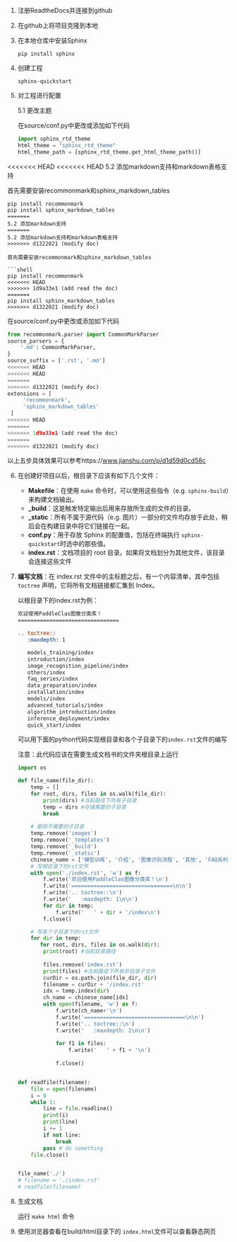 1. 注册ReadtheDocs并连接到github

2. 在github上将项目克隆到本地

3. 在本地仓库中安装Sphinx

   ```shell
   pip install sphinx
   ```

4. 创建工程

   ```shell
   sphinx-quickstart
   ```

5. 对工程进行配置

   5.1 更改主题

   在source/conf.py中更改或添加如下代码

   ```python
   import sphinx_rtd_theme
   html_theme = "sphinx_rtd_theme"
   html_theme_path = [sphinx_rtd_theme.get_html_theme_path()]
   ```

<<<<<<< HEAD
<<<<<<< HEAD
   5.2 添加markdown支持和markdown表格支持

   首先需要安装recommonmark和sphinx_markdown_tables

   ```shell
   pip install recommonmark
   pip install sphinx_markdown_tables
=======
   5.2 添加markdown支持
=======
   5.2 添加markdown支持和markdown表格支持
>>>>>>> d1322021 (modify doc)

   首先需要安装recommonmark和sphinx_markdown_tables

   ```shell
   pip install recommonmark
<<<<<<< HEAD
>>>>>>> 1d9a33e1 (add read the doc)
=======
   pip install sphinx_markdown_tables
>>>>>>> d1322021 (modify doc)
   ```

   在source/conf.py中更改或添加如下代码

   ```python
   from recommonmark.parser import CommonMarkParser
   source_parsers = {
       '.md': CommonMarkParser,
   }
   source_suffix = ['.rst', '.md']
<<<<<<< HEAD
<<<<<<< HEAD
=======
>>>>>>> d1322021 (modify doc)
   extensions = [
        'recommonmark',
        'sphinx_markdown_tables'
    ]
<<<<<<< HEAD
=======
>>>>>>> 1d9a33e1 (add read the doc)
=======
>>>>>>> d1322021 (modify doc)
   ```

   以上五步具体效果可以参考https://www.jianshu.com/p/d1d59d0cd58c

6. 在创建好项目以后，根目录下应该有如下几个文件：

   - **Makefile**：在使用 `make` 命令时，可以使用这些指令（e.g. `sphinx-build`）来构建文档输出。
   - **_build**：这是触发特定输出后用来存放所生成的文件的目录。
   - **_static**：所有不属于源代码（e.g. 图片）一部分的文件均存放于此处，稍后会在构建目录中将它们链接在一起。
   - **conf.py**：用于存放 Sphinx 的配置值，包括在终端执行 `sphinx-quickstart`时选中的那些值。
   - **index.rst**：文档项目的 root 目录。如果将文档划分为其他文件，该目录会连接这些文件

7. **编写文档**：在 index.rst 文件中的主标题之后，有一个内容清单，其中包括 `toctree` 声明，它将所有文档链接都汇集到 Index。

   以根目录下的index.rst为例：

   ```rst
   欢迎使用PaddleClas图像分类库！
   ================================
   
   .. toctree::
      :maxdepth: 1
   
      models_training/index
      introduction/index
      image_recognition_pipeline/index
      others/index
      faq_series/index
      data_preparation/index
      installation/index
      models/index
      advanced_tutorials/index
      algorithm_introduction/index
      inference_deployment/index
      quick_start/index
   ```

   可以用下面的python代码实现根目录和各个子目录下的`index.rst`文件的编写

   注意：此代码应该在需要生成文档书的文件夹根目录上运行

   ```python
   import os
   
   def file_name(file_dir):
       temp = []
       for root, dirs, files in os.walk(file_dir):
           print(dirs) #当前路径下所有子目录
           temp = dirs #存储需要的子目录
           break
       
       # 删除不需要的子目录
       temp.remove('images')
       temp.remove('_templates')
       temp.remove('_build')
       temp.remove('_static')
       chinese_name = ['模型训练', '介绍', '图像识别流程', '其他', 'FAQ系列', '数据准备', '安装', '模型库', '高级教程', '算法介绍', '推理部署', '快速开始']
       # 写根目录下的rst文件
       with open('./index.rst', 'w') as f:
           f.write('欢迎使用PaddleClas图像分类库！\n')
           f.write('================================\n\n')
           f.write('.. toctree::\n')
           f.write('   :maxdepth: 1\n\n')
           for dir in temp:
               f.write('   ' + dir + '/index\n')
           f.close()
   
       # 写各个子目录下的rst文件
       for dir in temp:
          for root, dirs, files in os.walk(dir):
           print(root) #当前目录路径
           
           files.remove('index.rst')
           print(files) #当前路径下所有非目录子文件
           curDir = os.path.join(file_dir, dir)
           filename = curDir + '/index.rst'
           idx = temp.index(dir)
           ch_name = chinese_name[idx]
           with open(filename, 'w') as f:
               f.write(ch_name+'\n')
               f.write('================================\n\n')
               f.write('.. toctree::\n')
               f.write('   :maxdepth: 2\n\n')
              
               for f1 in files:
                   f.write('   ' + f1 + '\n')
               
               f.close()
   
   
   def readfile(filename):
       file = open(filename)
       i = 0
       while 1:
           line = file.readline()
           print(i)
           print(line)
           i += 1
           if not line:
               break
           pass # do something
       file.close()
   
   
   file_name('./')
   # filename = './index.rst'
   # readfile(filename)
   ```

8. 生成文档

   运行 `make html` 命令

9. 使用浏览器查看在build/html目录下的 `index.html`文件可以查看静态网页

   

